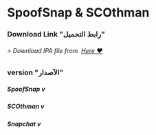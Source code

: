 # **SpoofSnap & SCOthman**




### Download Link "رابط التحميل"
###### > Download IPA file from  [Here ❤️](https://pages.github.com/)


### version "الآصدار"
##### SpoofSnap v
##### SCOthman v
##### Snapchat v

